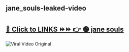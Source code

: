 
 ## jane_souls-leaked-video 

# <h2><a href="https://clipsfans.com/jane_souls&ref=git">🔗 Click to LINKS ⏩⏩ 👉 🟢 jane souls </a></h2>

<a href="https://clipsfans.com/jane_souls&ref=git" rel="nofollow" data-target="animated-image.originalLink"><img src="https://i.ibb.co.com/xMMVF88/686577567.gif" alt="Viral Video Original" style="max-width: 100%; display: inline-block;" data-target="animated-image.originalImage"></a>
